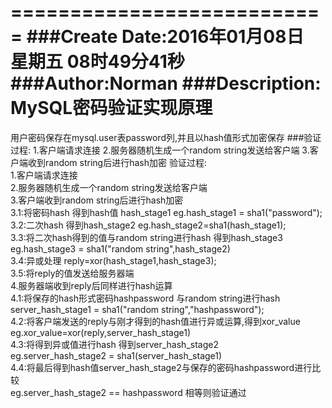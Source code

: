 ===========================
###Create Date:2016年01月08日 星期五 08时49分41秒
###Author:Norman
###Description: MySQL密码验证实现原理
===========================

用户密码保存在mysql.user表password列,并且以hash值形式加密保存
###验证过程:
    1.客户端请求连接
    2.服务器随机生成一个random string发送给客户端
    3.客户端收到random string后进行hash加密
验证过程:<br />
1.客户端请求连接 <br/>
2.服务器随机生成一个random string发送给客户端 <br/>
3.客户端收到random string后进行hash加密 <br />
	3.1:将密码hash 得到hash值 hash_stage1    eg.hash_stage1 = sha1("password");<br />
	3.2:二次hash 得到hash_stage2  eg.hash_stage2=sha1(hash_stage1); <br />
	3.3:将二次hash得到的值与random string进行hash 得到hash_stage3 eg.hash_stage3 = sha1("random string",hash_stage2) <br />
	3.4:异或处理 reply=xor(hash_stage1,hash_stage3); <br />
	3.5:将reply的值发送给服务器端 <br />
4.服务器端收到reply后同样进行hash运算 <br />
	4.1:将保存的hash形式密码hashpassword 与random string进行hash <br />
        	server_hash_stage1 = sha1("random string","hashpassword"); <br />
	4.2:将客户端发送的reply与刚才得到的hash值进行异或运算,得到xor_value <br />
            eg.xor_value=xor(reply,server_hash_stage1) <br />
        4.3:将得到异或值进行hash 得到server_hash_stage2 <br />
            eg.server_hash_stage2 = sha1(server_hash_stage1) <br />
        4.4:将最后得到hash值server_hash_stage2与保存的密码hashpassword进行比较 <br />
            eg.server_hash_stage2 == hashpassword 相等则验证通过<br />

